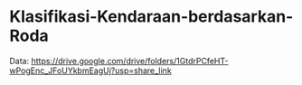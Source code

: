 # Klasifikasi-Kendaraan-berdasarkan-Roda

Data:
https://drive.google.com/drive/folders/1GtdrPCfeHT-wPogEnc_JFoUYkbmEagUj?usp=share_link
